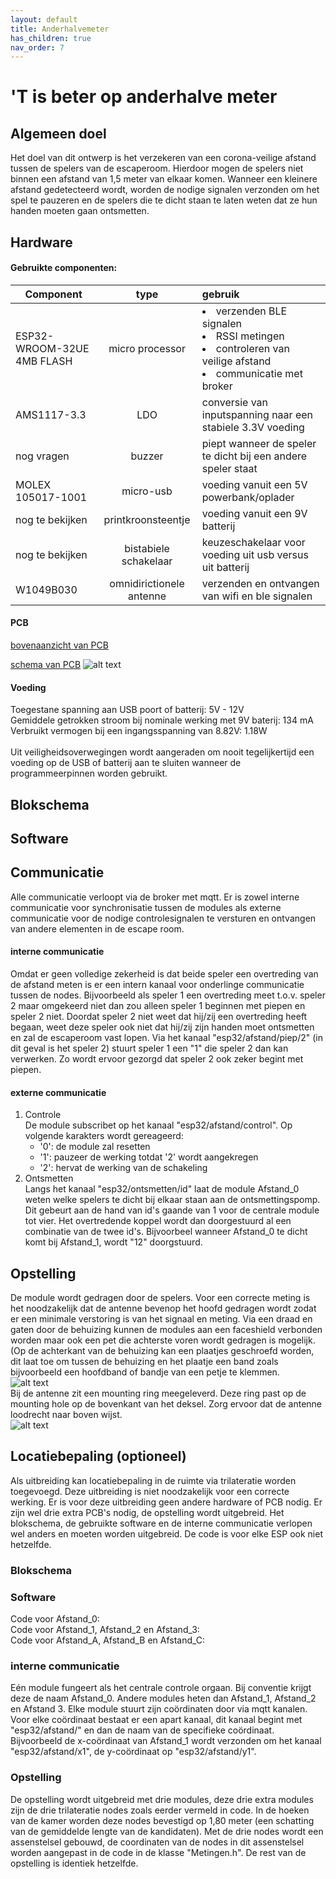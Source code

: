 ```yaml
---
layout: default
title: Anderhalvemeter
has_children: true
nav_order: 7
---
```


# 'T is beter op anderhalve meter
## Algemeen doel
Het doel van dit ontwerp is het verzekeren van een corona-veilige afstand tussen de spelers van de escaperoom. Hierdoor mogen de spelers niet binnen een afstand van 1,5 meter van elkaar komen. Wanneer een kleinere afstand gedetecteerd wordt, worden de nodige signalen verzonden om het spel te pauzeren en de spelers die te dicht staan te laten weten dat ze hun handen moeten gaan ontsmetten.
## Hardware
#### Gebruikte componenten:
| Component                       | type            | gebruik|
| --------------------------------|:---------------:|:------|
| ESP32-WROOM-32UE 4MB FLASH      | micro processor  |<li>verzenden BLE signalen</li><li>RSSI metingen</li><li>controleren van veilige afstand</li><li>communicatie met broker</li>|
| AMS1117-3.3                     | LDO                  |conversie van inputspanning naar een stabiele 3.3V voeding  |
| nog vragen                      | buzzer               |    piept wanneer de speler te dicht bij een andere speler staat  |
|MOLEX 105017-1001                | micro-usb            | voeding vanuit een 5V powerbank/oplader|
|nog te bekijken                  |printkroonsteentje    | voeding vanuit een 9V batterij         |
|nog te bekijken                  | bistabiele schakelaar| keuzeschakelaar voor voeding uit usb versus uit batterij |
|W1049B030                        | omnidirictionele antenne| verzenden en ontvangen van wifi en ble signalen|



#### PCB

[bovenaanzicht van PCB](https://github.com/blijf-weg/PCB_RSSI/blob/main/eerste_versie/bovenaanzicht.png)

[schema van PCB](https://github.com/blijf-weg/PCB_RSSI/blob/main/schema.JPG)
![alt text](https://github.com/blijf-weg/PCB_RSSI/blob/main/schema.JPG)

#### Voeding
Toegestane spanning aan USB poort of batterij: 5V - 12V <br/>
Gemiddele getrokken stroom bij nominale werking met 9V baterij: 134 mA <br/>
Verbruikt vermogen bij een ingangsspanning van 8.82V: 1.18W <br/><br/>
Uit veiligheidsoverwegingen wordt aangeraden om nooit tegelijkertijd een voeding op de USB of batterij aan te sluiten wanneer de programmeerpinnen worden gebruikt.
## Blokschema


## Software

## Communicatie
Alle communicatie verloopt via de broker met mqtt. Er is zowel interne communicatie voor synchronisatie tussen de modules als externe communicatie voor de nodige controlesignalen te versturen en ontvangen van andere elementen in de escape room.
#### interne communicatie
Omdat er geen volledige zekerheid is dat beide speler een overtreding van de afstand meten is er een intern kanaal voor onderlinge communicatie tussen de nodes. Bijvoorbeeld als speler 1 een overtreding meet t.o.v. speler 2 maar omgekeerd niet dan zou alleen speler 1 beginnen met piepen en speler 2 niet. Doordat speler 2 niet weet dat hij/zij een overtreding heeft begaan, weet deze speler ook niet dat hij/zij zijn handen moet ontsmetten en zal de escaperoom vast lopen. Via het kanaal "esp32/afstand/piep/2" (in dit geval is het speler 2) stuurt speler 1 een "1" die speler 2 dan kan verwerken. Zo wordt ervoor gezorgd dat speler 2 ook zeker begint met piepen. 
#### externe communicatie
1. Controle </br>
  De module subscribet op het kanaal "esp32/afstand/control". Op volgende karakters wordt gereageerd:
    * '0': de module zal resetten
    * '1': pauzeer de werking totdat '2' wordt aangekregen
    * '2': hervat de werking van de schakeling
2. Ontsmetten </br>
   Langs het kanaal "esp32/ontsmetten/id" laat de module Afstand_0 weten welke spelers te dicht bij elkaar staan aan de ontsmettingspomp. Dit gebeurt aan de hand van id's gaande van 1 voor de centrale    module tot vier. Het overtredende koppel wordt dan doorgestuurd al een combinatie van de twee id's. Bijvoorbeel wanneer Afstand_0 te dicht komt bij Afstand_1, wordt "12" doorgstuurd.
## Opstelling
De module wordt gedragen door de spelers. Voor een correcte meting is het noodzakelijk dat de antenne bevenop het hoofd gedragen wordt zodat er een minimale verstoring is van het signaal en meting. Via een draad en gaten door de behuizing kunnen de modules aan een faceshield verbonden worden maar ook een pet die achterste voren wordt gedragen is mogelijk.(Op de achterkant van de behuizing kan een plaatjes geschroefd worden, dit laat toe om tussen de behuizing en het plaatje een band zoals bijvoorbeeld een hoofdband of bandje van een petje te klemmen. <br/>
![alt text](https://github.com/blijf-weg/casing/blob/master/montage_hoofdband.JPG)<br/>
Bij de antenne zit een mounting ring meegeleverd. Deze ring past op de mounting hole op de bovenkant van het deksel. Zorg ervoor dat de antenne loodrecht naar boven wijst.<br/>
![alt text](https://github.com/blijf-weg/casing/blob/master/antenne_mounting.JPG)<br/>

## Locatiebepaling (optioneel)
Als uitbreiding kan locatiebepaling in de ruimte via trilateratie worden toegevoegd. Deze uitbreiding is niet noodzakelijk voor een correcte werking. Er is voor deze uitbreiding geen andere hardware of PCB nodig. Er zijn wel drie extra PCB's nodig, de opstelling wordt uitgebreid. Het blokschema, de gebruikte software en de interne communicatie verlopen wel anders en moeten worden uitgebreid. De code is voor elke ESP ook niet hetzelfde. 
### Blokschema

### Software
Code voor Afstand_0: </br>
Code voor Afstand_1, Afstand_2 en Afstand_3: </br>
Code voor Afstand_A, Afstand_B en Afstand_C: </br>
### interne communicatie
Eén module fungeert als het centrale controle orgaan. Bij conventie krijgt deze de naam Afstand_0. Andere modules heten dan Afstand_1, Afstand_2 en Afstand 3.
Elke module stuurt zijn coördinaten door via mqtt kanalen. Voor elke coördinaat bestaat er een apart kanaal, dit kanaal begint met "esp32/afstand/" en dan de naam van de specifieke coördinaat. Bijvoorbeeld de x-coördinaat van Afstand_1 wordt verzonden om het kanaal "esp32/afstand/x1", de y-coördinaat op "esp32/afstand/y1".

### Opstelling
De opstelling wordt uitgebreid met drie modules, deze drie extra modules zijn de drie trilateratie nodes zoals eerder vermeld in code. In de hoeken van de kamer worden deze nodes bevestigd op 1,80 meter (een schatting van de gemiddelde lengte van de kandidaten). Met de drie nodes wordt een assenstelsel gebouwd, de coordinaten van de nodes in dit assenstelsel worden aangepast in de code in de klasse "Metingen.h". De rest van de opstelling is identiek hetzelfde.

